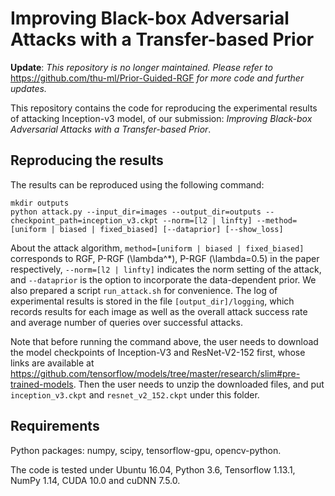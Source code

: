 # Improving Black-box Adversarial Attacks with a Transfer-based Prior

**Update**: *This repository is no longer maintained. Please refer to* https://github.com/thu-ml/Prior-Guided-RGF *for more code and further updates.*

This repository contains the code for reproducing the experimental results of attacking Inception-v3 model, of our submission: *Improving Black-box Adversarial Attacks with a Transfer-based Prior*.

## Reproducing the results

The results can be reproduced using the following command:

```
mkdir outputs
python attack.py --input_dir=images --output_dir=outputs --checkpoint_path=inception_v3.ckpt --norm=[l2 | linfty] --method=[uniform | biased | fixed_biased] [--dataprior] [--show_loss]
```

About the attack algorithm, `method=[uniform | biased | fixed_biased]` corresponds to RGF, P-RGF (\\lambda^\*), P-RGF (\\lambda=0.5) in the paper respectively, `--norm=[l2 | linfty]` indicates the norm setting of the attack, and `--dataprior` is the option to incorporate the data-dependent prior. We also prepared a script `run_attack.sh` for convenience. The log of experimental results is stored in the file `[output_dir]/logging`, which records results for each image as well as the overall attack success rate and average number of queries over successful attacks.

Note that before running the command above, the user needs to download the model checkpoints of Inception-V3 and ResNet-V2-152 first, whose links are available at https://github.com/tensorflow/models/tree/master/research/slim#pre-trained-models. Then the user needs to unzip the downloaded files, and put `inception_v3.ckpt` and `resnet_v2_152.ckpt` under this folder.

## Requirements

Python packages: numpy, scipy, tensorflow-gpu, opencv-python.

The code is tested under Ubuntu 16.04, Python 3.6, Tensorflow 1.13.1, NumPy 1.14, CUDA 10.0 and cuDNN 7.5.0.
